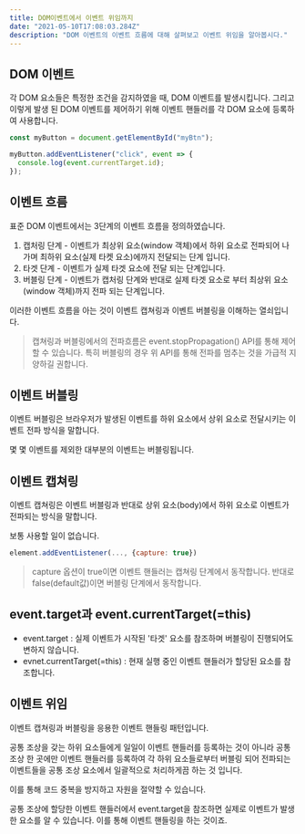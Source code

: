 ```yaml
---
title: DOM이벤트에서 이벤트 위임까지
date: "2021-05-10T17:08:03.284Z"
description: "DOM 이벤트의 이벤트 흐름에 대해 살펴보고 이벤트 위임을 알아봅시다."
---
```


## DOM 이벤트

각 DOM 요소들은 특정한 조건을 감지하였을 때, DOM 이벤트를 발생시킵니다. 그리고 이렇게 발생 된 DOM 이벤트를 제어하기 위해 이벤트 핸들러를 각 DOM 요소에 등록하여 사용합니다.

```js
const myButton = document.getElementById("myBtn");

myButton.addEventListener("click", event => {
  console.log(event.currentTarget.id);
});
```

## 이벤트 흐름

표준 DOM 이벤트에서는 3단계의 이벤트 흐름을 정의하였습니다.

1. 캡처링 단계 - 이벤트가 최상위 요소(window 객체)에서 하위 요소로 전파되어 나가며 최하위 요소(실제 타켓 요소)에까지 전달되는 단계 입니다.
2. 타겟 단계 - 이벤트가 실제 타겟 요소에 전달 되는 단계입니다.
3. 버블링 단계 - 이벤트가 캡처링 단계와 반대로 실제 타겟 요소로 부터 최상위 요소(window 객체)까지 전파 되는 단계입니다.

이러한 이벤트 흐름을 아는 것이 이벤트 캡쳐링과 이벤트 버블링을 이해하는 열쇠입니다.

> 캡쳐링과 버블링에서의 전파흐름은 event.stopPropagation() API를 통해 제어할 수 있습니다.
> 특히 버블링의 경우 위 API를 통해 전파를 멈추는 것을 가급적 지양하길 권합니다.

## 이벤트 버블링

이벤트 버블링은 브라우저가 발생된 이벤트를 하위 요소에서 상위 요소로 전달시키는 이벤트 전파 방식을 말합니다.

몇 몇 이벤트를 제외한 대부분의 이벤트는 버블링됩니다.

## 이벤트 캡쳐링

이벤트 캡쳐링은 이벤트 버블링과 반대로 상위 요소(body)에서 하위 요소로 이벤트가 전파되는 방식을 말합니다.

보통 사용할 일이 없습니다.

```js
element.addEventListener(..., {capture: true})
```

> capture 옵션이 true이면 이벤트 핸들러는 캡쳐링 단계에서 동작합니다.
> 반대로 false(default값)이면 버블링 단계에서 동작합니다.

## event.target과 event.currentTarget(=this)

- event.target : 실제 이벤트가 시작된 '타겟' 요소를 참조하며 버블링이 진행되어도 변하지 않습니다.
- evnet.currentTarget(=this) : 현재 실행 중인 이벤트 핸들러가 할당된 요소를 참조합니다.

## 이벤트 위임

이벤트 캡쳐링과 버블링을 응용한 이벤트 핸들링 패턴입니다.

공통 조상을 갖는 하위 요소들에게 일일이 이벤트 핸들러를 등록하는 것이 아니라 공통 조상 한 곳에만 이벤트 핸들러를 등록하여 각 하위 요소들로부터 버블링 되어 전파되는 이벤트들을 공통 조상 요소에서 일괄적으로 처리하게끔 하는 것 입니다.

이를 통해 코드 중복을 방지하고 자원을 절약할 수 있습니다.

공통 조상에 할당한 이벤트 핸들러에서 event.target을 참조하면 실제로 이벤트가 발생한 요소를 알 수 있습니다. 이를 통해 이벤트 핸들링을 하는 것이죠.
